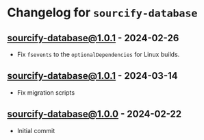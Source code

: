 # Changelog for `sourcify-database`

## sourcify-database@1.0.1 - 2024-02-26

- Fix `fsevents` to the `optionalDependencies` for Linux builds.

## sourcify-database@1.0.1 - 2024-03-14

- Fix migration scripts

## sourcify-database@1.0.0 - 2024-02-22

- Initial commit
